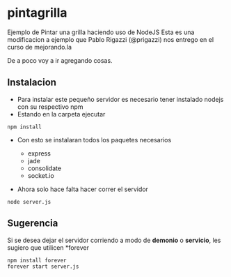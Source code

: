 pintagrilla
===========

Ejemplo de Pintar una grilla haciendo uso de NodeJS
Esta es una modificacion a ejemplo que Pablo Rigazzi (@prigazzi) nos entrego en el curso de mejorando.la

De a poco voy a ir agregando cosas.

Instalacion
-----------
* Para instalar este pequeño servidor es necesario tener instalado nodejs con su respectivo npm
* Estando en la carpeta ejecutar

```
npm install
```
* Con esto se instalaran todos los paquetes necesarios
  * express
  * jade
  * consolidate
  * socket.io

* Ahora solo hace falta hacer correr el servidor
```
node server.js
```


Sugerencia
----------
Si se desea dejar el servidor corriendo a modo de **demonio** o **servicio**, les sugiero que utilicen *forever
```
npm install forever
forever start server.js
```